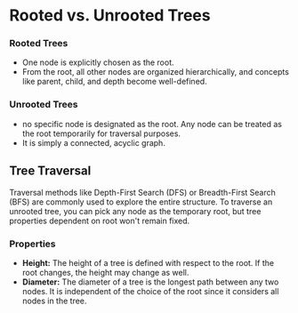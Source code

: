 # Rooted vs. Unrooted Trees

### Rooted Trees
- One node is explicitly chosen as the root.
- From the root, all other nodes are organized hierarchically, and concepts like parent, child, and depth become well-defined.

### Unrooted Trees
-  no specific node is designated as the root. Any node can be treated as the root temporarily for traversal purposes.
- It is simply a connected, acyclic graph.

## Tree Traversal
Traversal methods like Depth-First Search (DFS) or Breadth-First Search (BFS) are commonly used to explore the entire structure. To traverse an unrooted tree, you can pick any node as the temporary root, but tree properties dependent on root won't remain fixed.

### Properties
- **Height:** The height of a tree is defined with respect to the root. If the root changes, the height may change as well.
- **Diameter:** The diameter of a tree is the longest path between any two nodes. It is independent of the choice of the root since it considers all nodes in the tree.
